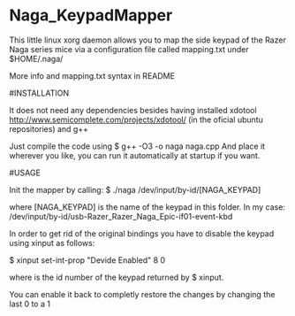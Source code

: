 # Naga_KeypadMapper
This little linux xorg daemon allows you to map the side keypad of the Razer Naga series mice via a configuration file called mapping.txt under $HOME/.naga/

More info and mapping.txt syntax in README

#INSTALLATION

It does not need any dependencies besides having installed xdotool http://www.semicomplete.com/projects/xdotool/  (in the oficial ubuntu repositories)
and g++

Just compile the code using $ g++ -O3 -o naga naga.cpp
And place it wherever you like, you can run it automatically at startup if you want.


#USAGE

Init the mapper by calling: $ ./naga /dev/input/by-id/[NAGA_KEYPAD]

where [NAGA_KEYPAD] is the name of the keypad in this folder. 
In my case:   /dev/input/by-id/usb-Razer_Razer_Naga_Epic-if01-event-kbd

In order to get rid of the original bindings you have to disable the keypad using xinput as follows:

$ xinput set-int-prop <id> "Devide Enabled" 8 0

where <id> is the id number of the keypad returned by $ xinput.

You can enable it back to completly restore the changes by changing the last 0 to a 1

